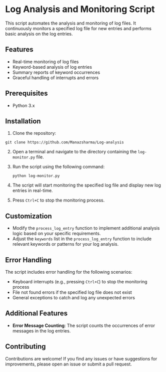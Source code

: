 # Log Analysis and Monitoring Script

This script automates the analysis and monitoring of log files. It continuously monitors a specified log file for new entries and performs basic analysis on the log entries.

## Features

- Real-time monitoring of log files
- Keyword-based analysis of log entries
- Summary reports of keyword occurrences
- Graceful handling of interrupts and errors

## Prerequisites

- Python 3.x

## Installation

1. Clone the repository:
```
git clone https://github.com/Manazsharma/Log-analysis
```

2. Open a terminal and navigate to the directory containing the `log-monitor.py` file.
   
3. Run the script using the following command:
   ```
   python log-monitor.py
   ```
   
4. The script will start monitoring the specified log file and display new log entries in real-time.

5. Press `Ctrl+C` to stop the monitoring process.

## Customization

- Modify the `process_log_entry` function to implement additional analysis logic based on your specific requirements.
- Adjust the `keywords` list in the `process_log_entry` function to include relevant keywords or patterns for your log analysis.

## Error Handling

The script includes error handling for the following scenarios:
- Keyboard interrupts (e.g., pressing `Ctrl+C`) to stop the monitoring process
- File not found errors if the specified log file does not exist
- General exceptions to catch and log any unexpected errors

## Additional Features
- **Error Message Counting**: The script counts the occurrences of error messages in the log entries.

## Contributing

Contributions are welcome! If you find any issues or have suggestions for improvements, please open an issue or submit a pull request.


